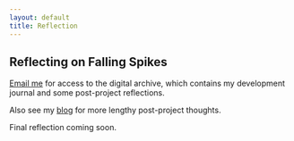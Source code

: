 ```yaml
---
layout: default
title: Reflection
---
```


## Reflecting on Falling Spikes

[Email me](mailto:mail@tylermumford.com) for access to the digital archive, which contains my development journal and some post-project reflections.

Also see my [blog](/posts.html) for more lengthy post-project thoughts.

Final reflection coming soon.
